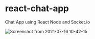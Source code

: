 # react-chat-app
Chat App using React Node and Socket.io

![Screenshot from 2021-07-16 10-42-15](https://user-images.githubusercontent.com/65211786/125888486-66864a92-11d2-46d0-8331-01530cd76dde.png)
